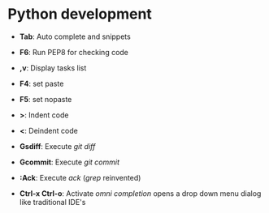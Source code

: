 Python development
==================

* **Tab**: Auto complete and snippets

* **F6**: Run PEP8 for checking code

* **,v**: Display tasks list

* **F4**: set paste

* **F5**: set nopaste

* **>**: Indent code

* **<**: Deindent code

* **Gsdiff**: Execute *git diff*

* **Gcommit**: Execute *git commit*

* **:Ack**: Execute *ack* (*grep* reinvented)

* **Ctrl-x Ctrl-o**: Activate *omni completion* opens a drop down menu dialog
like traditional IDE's
